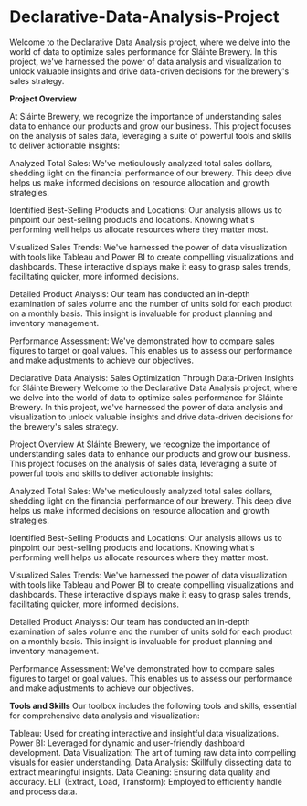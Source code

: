 # Declarative-Data-Analysis-Project

Welcome to the Declarative Data Analysis project, where we delve into the world of data to optimize sales performance for Sláinte Brewery. In this project, we've harnessed the power of data analysis and visualization to unlock valuable insights and drive data-driven decisions for the brewery's sales strategy.

**Project Overview**

At Sláinte Brewery, we recognize the importance of understanding sales data to enhance our products and grow our business. This project focuses on the analysis of sales data, leveraging a suite of powerful tools and skills to deliver actionable insights:

Analyzed Total Sales: We've meticulously analyzed total sales dollars, shedding light on the financial performance of our brewery. This deep dive helps us make informed decisions on resource allocation and growth strategies.

Identified Best-Selling Products and Locations: Our analysis allows us to pinpoint our best-selling products and locations. Knowing what's performing well helps us allocate resources where they matter most.

Visualized Sales Trends: We've harnessed the power of data visualization with tools like Tableau and Power BI to create compelling visualizations and dashboards. These interactive displays make it easy to grasp sales trends, facilitating quicker, more informed decisions.

Detailed Product Analysis: Our team has conducted an in-depth examination of sales volume and the number of units sold for each product on a monthly basis. This insight is invaluable for product planning and inventory management.

Performance Assessment: We've demonstrated how to compare sales figures to target or goal values. This enables us to assess our performance and make adjustments to achieve our objectives.


Declarative Data Analysis: Sales Optimization Through Data-Driven Insights for Sláinte Brewery
Welcome to the Declarative Data Analysis project, where we delve into the world of data to optimize sales performance for Sláinte Brewery. In this project, we've harnessed the power of data analysis and visualization to unlock valuable insights and drive data-driven decisions for the brewery's sales strategy.

Project Overview
At Sláinte Brewery, we recognize the importance of understanding sales data to enhance our products and grow our business. This project focuses on the analysis of sales data, leveraging a suite of powerful tools and skills to deliver actionable insights:

Analyzed Total Sales: We've meticulously analyzed total sales dollars, shedding light on the financial performance of our brewery. This deep dive helps us make informed decisions on resource allocation and growth strategies.

Identified Best-Selling Products and Locations: Our analysis allows us to pinpoint our best-selling products and locations. Knowing what's performing well helps us allocate resources where they matter most.

Visualized Sales Trends: We've harnessed the power of data visualization with tools like Tableau and Power BI to create compelling visualizations and dashboards. These interactive displays make it easy to grasp sales trends, facilitating quicker, more informed decisions.

Detailed Product Analysis: Our team has conducted an in-depth examination of sales volume and the number of units sold for each product on a monthly basis. This insight is invaluable for product planning and inventory management.

Performance Assessment: We've demonstrated how to compare sales figures to target or goal values. This enables us to assess our performance and make adjustments to achieve our objectives.

**Tools and Skills**
Our toolbox includes the following tools and skills, essential for comprehensive data analysis and visualization:

Tableau: Used for creating interactive and insightful data visualizations.
Power BI: Leveraged for dynamic and user-friendly dashboard development.
Data Visualization: The art of turning raw data into compelling visuals for easier understanding.
Data Analysis: Skillfully dissecting data to extract meaningful insights.
Data Cleaning: Ensuring data quality and accuracy.
ELT (Extract, Load, Transform): Employed to efficiently handle and process data.
